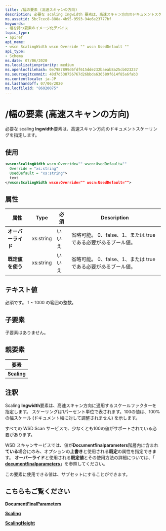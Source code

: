 ```yaml
---
title: /幅の要素 (高速スキャンの方向)
description: 必要な scaling Ingwidth 要素は、高速スキャン方向のドキュメントスケーリングを指定します。
ms.assetid: 5bc7cec8-888a-4b95-9593-94e6e23777bf
keywords:
- 幅を持つ要素のイメージ化デバイス
topic_type:
- apiref
api_name:
- wscn ScalingWidth wscn Override "" wscn UsedDefault ""
api_type:
- Schema
ms.date: 07/06/2020
ms.localizationpriority: medium
ms.openlocfilehash: 0e7987899d6fdf615dde232baeab8a25cb023237
ms.sourcegitcommit: 40d7d538756767d26bbda636589f614f85a6fab3
ms.contentlocale: ja-JP
ms.lasthandoff: 07/06/2020
ms.locfileid: "86020075"
---
```

# <a name="scalingwidth-element-fast-scan-direction"></a>/幅の要素 (高速スキャンの方向)

必要な scaling **Ingwidth**要素は、高速スキャン方向のドキュメントスケーリングを指定します。

## <a name="usage"></a>使用

```xml
<wscn:ScalingWidth wscn:Override="" wscn:UsedDefault=""
  Override = "xs:string"
  UsedDefault = "xs:string">
  text
</wscn:ScalingWidth wscn:Override="" wscn:UsedDefault="">
```

## <a name="attributes"></a>属性

| 属性 | Type | 必須 | Description |
|--|--|--|--|
| **オーバーライド** | xs:string | いいえ | 省略可能。 0、false、1、または true である必要があるブール値。 |
| **既定値を使う** | xs:string | いいえ | 省略可能。 0、false、1、または true である必要があるブール値。 |

## <a name="text-value"></a>テキスト値

必須です。 1 ~ 1000 の範囲の整数。

## <a name="child-elements"></a>子要素

子要素はありません。

## <a name="parent-elements"></a>親要素

| 要素 |
|--|
| [**Scaling**](scaling.md) |

## <a name="remarks"></a>注釈

Scaling **Ingwidth**要素は、高速スキャン方向に適用するスケールファクターを指定します。 スケーリングは1パーセント単位で表されます。100の値は、100% の幅スケール (ドキュメント幅に対して調整されません) を示します。

すべての WSD Scan サービスで、少なくとも100の値がサポートされている必要があります。

WSD スキャンサービスでは、値が**Documentfinalparameters**階層内に含まれ**ている**場合にのみ、オプションの**上書き**と使用される**既定**の属性を指定できます。 **オーバーライド**と使用される**既定値**とその使用方法の詳細については、「 [**documentfinalparameters**](documentfinalparameters.md)」を参照してください。

この要素に使用できる値は、サブセットにすることができます。

## <a name="see-also"></a>こちらもご覧ください

[**DocumentFinalParameters**](documentfinalparameters.md)

[**Scaling**](scaling.md)

[**ScalingHeight**](scalingheight.md)
